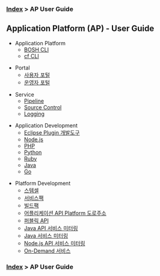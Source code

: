 ### [Index](https://github.com/K-PaaS/Guide/blob/master/README.md) > AP User Guide

## Application Platform (AP) - User Guide
- Application Platform
  - [BOSH CLI](./application_platform/bosh_cli.md)  
  - [cf CLI](./application_platform/cf_cli.md)  

+ Portal
  + [사용자 포털](./portal/user.md)   
  + [운영자 포털](./portal/admin.md)   

- Service
  - [Pipeline](./service/pipeline.md)
  - [Source Control](./service/source_control.md)
  - [Logging](./service/logging.md)

+ Application Development
  + [Eclipse Plugin 개발도구](./development_application/eclipse_plugin.md)
  + [Node.js](./development_application/nodejs.md)
  + [PHP](./development_application/php.md)
  + [Python](./development_application/python.md)
  + [Ruby](./development_application/ruby.md)
  + [Java](./development_application/java.md)
  + [Go](./development_application/go.md)


- Platform Development
  - [스템셀](./development_platform/stemcell.md)
  - [서비스팩](./development_platform/servicepack.md)
  - [빌드팩](./development_platform/buildpack.md)
  - [어플리케이션 API Platform 도로주소](./development_platform/road_address.md)
  - [퍼블릭 API](./development_platform/public_api.md)
  - [Java API 서비스 미터링](./development_platform/java_api_service_metering.md)
  - [Java 서비스 미터링](./development_platform/java_service_metering.md)
  - [Node.js API 서비스 미터링](./development_platform/nodejs_api_service_metering.md)
  - [On-Demand 서비스](./development_platform/on_demand_service.md)

### [Index](https://github.com/K-PaaS/Guide/blob/master/README.md) > AP User Guide
